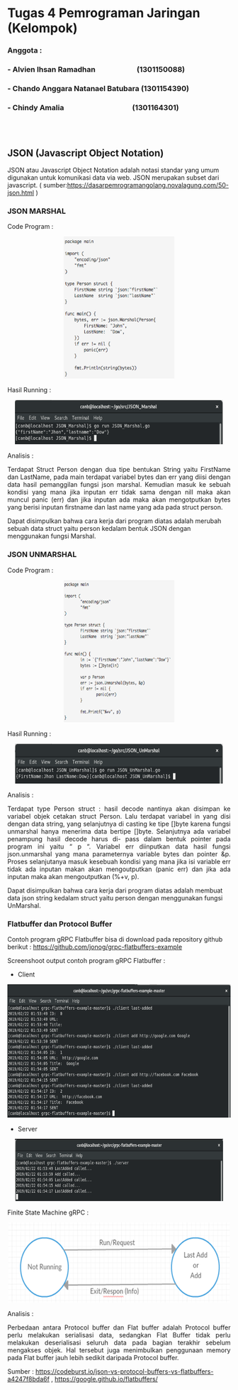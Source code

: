 # Tugas 4 Pemrograman Jaringan (Kelompok)
### Anggota :
### - Alvien Ihsan Ramadhan &emsp; &emsp;&emsp;&emsp;&emsp; (1301150088)
### - Chando Anggara Natanael Batubara    (1301154390)
### - Chindy Amalia &emsp; &emsp;  &emsp;&emsp;  &emsp;&emsp; &emsp;&emsp;        (1301164301)
<br></br>

## JSON (Javascript Object Notation)

JSON atau Javascript Object Notation adalah notasi standar yang umum digunakan untuk komunikasi data via web. JSON merupakan subset dari javascript. ( sumber:https://dasarpemrogramangolang.novalagung.com/50-json.html )

### JSON MARSHAL

  Code Program :  
<p align="center">
  <img width="250" height="320" src="Soal/JSON_Marshal.png">
</p>

  Hasil Running :
<p align="center">
  <img width="470" height="100" src="Jawaban/Screenshot Output/Output_JSON_Marshal.png">
</p>

Analisis :
<p align="justify">
Terdapat Struct Person dengan dua tipe bentukan String yaitu FirstName dan LastName, pada main terdapat variabel bytes dan err yang diisi dengan data hasil pemanggilan fungsi json marshal. Kemudian masuk ke sebuah kondisi yang mana jika inputan err tidak sama dengan nill maka akan muncul panic (err) dan jika inputan ada maka akan mengotputkan bytes yang berisi inputan firstname dan last name yang ada pada struct person. 

Dapat disimpulkan bahwa cara kerja dari program diatas adalah merubah sebuah data struct yaitu person kedalam bentuk JSON dengan menggunakan fungsi Marshal.
</p>

### JSON UNMARSHAL
  
  Code Program :  
<p align="center">
  <img width="250" height="320" src="Soal/JSON_UnMarshal.png">
</p>

  Hasil Running :
<p align="center">
  <img width="470" height="90" src="Jawaban/Screenshot Output/Output_JSON_UnMarshal.png">
</p>

Analisis :
<p align="justify">
Terdapat type Person  struct : hasil decode nantinya akan disimpan ke variabel objek cetakan struct Person. Lalu terdapat variabel in yang disi dengan data string, yang selanjutnya di casting ke tipe []byte karena fungsi unmarshal hanya menerima data bertipe []byte. Selanjutnya ada variabel penampung hasil decode harus di- pass dalam bentuk pointer pada program ini yaitu “ p “. Variabel err diinputkan data hasil fungsi json.unmarshal yang mana parameternya variable bytes dan pointer &p. Proses selanjutanya masuk kesebuah kondisi yang mana jika isi variable err tidak ada inputan makan akan mengoutputkan (panic err) dan jika ada inputan maka akan mengoutputkan (%+v, p).  
  
Dapat disimpulkan bahwa cara kerja dari program diatas adalah membuat  data json string kedalam struct yaitu person dengan menggunakan fungsi UnMarshal.
</p>

### Flatbuffer dan Protocol Buffer
Contoh program gRPC Flatbuffer bisa di download pada repository github berikut : 
https://github.com/jonog/grpc-flatbuffers-example 

Screenshoot output contoh program gRPC Flatbuffer :
  - Client
   <p align="center">
  <img width="530" height="300" src="Jawaban/Screenshot Output/Output_Client_Flatbuffer.png">
</p>
  
  - Server
   <p align="center">
  <img width="470" height="140" src="Jawaban/Screenshot Output/Output_Server_Flatbuffer.png">
</p>

Finite State Machine gRPC :

<p align="center">
  <img width="500" height="180" src="Jawaban/FSM gRPC.PNG">
</p>

Analisis :
<p align="justify">
Perbedaan antara Protocol buffer dan Flat buffer adalah Protocol buffer perlu melakukan serialisasi data, sedangkan Flat Buffer tidak perlu melakukan deserialisasi seluruh data pada bagian terakhir sebelum mengakses objek. Hal tersebut juga menimbulkan penggunaan memory pada Flat buffer jauh lebih sedikit daripada Protocol buffer.
  
Sumber : https://codeburst.io/json-vs-protocol-buffers-vs-flatbuffers-a4247f8bda6f , https://google.github.io/flatbuffers/
</p>

 

